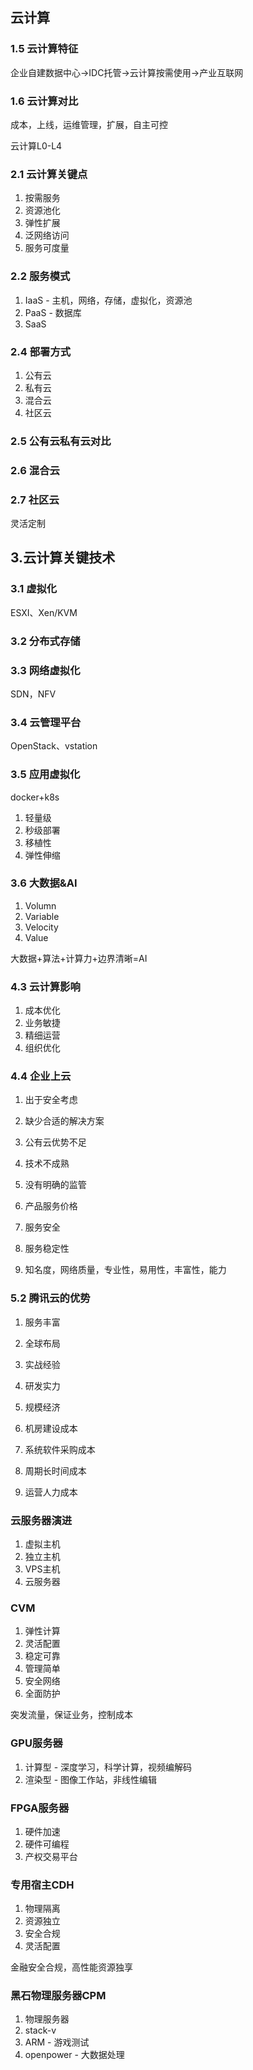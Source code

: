 ## 云计算

### 1.5 云计算特征

企业自建数据中心->IDC托管->云计算按需使用->产业互联网

### 1.6 云计算对比

成本，上线，运维管理，扩展，自主可控

云计算L0-L4

### 2.1 云计算关键点

1. 按需服务
2. 资源池化
3. 弹性扩展
4. 泛网络访问
5. 服务可度量

### 2.2 服务模式

1. IaaS - 主机，网络，存储，虚拟化，资源池
2. PaaS - 数据库
3. SaaS

### 2.4 部署方式

1. 公有云
2. 私有云
3. 混合云
4. 社区云

### 2.5 公有云私有云对比

### 2.6 混合云

### 2.7 社区云

灵活定制

## 3.云计算关键技术

### 3.1 虚拟化

ESXI、Xen/KVM

### 3.2 分布式存储

### 3.3 网络虚拟化

SDN，NFV

### 3.4 云管理平台

OpenStack、vstation

### 3.5 应用虚拟化

docker+k8s

1. 轻量级
2. 秒级部署
3. 移植性
4. 弹性伸缩

### 3.6 大数据&AI

1. Volumn
2. Variable
3. Velocity
4. Value

大数据+算法+计算力+边界清晰=AI

### 4.3 云计算影响

1. 成本优化
2. 业务敏捷
3. 精细运营
4. 组织优化

### 4.4 企业上云

1. 出于安全考虑
2. 缺少合适的解决方案
3. 公有云优势不足
4. 技术不成熟
5. 没有明确的监管

1. 产品服务价格
2. 服务安全
3. 服务稳定性
4. 知名度，网络质量，专业性，易用性，丰富性，能力

### 5.2 腾讯云的优势

1. 服务丰富
2. 全球布局
3. 实战经验
4. 研发实力
5. 规模经济

1. 机房建设成本
2. 系统软件采购成本
3. 周期长时间成本
4. 运营人力成本





### 云服务器演进

1. 虚拟主机
2. 独立主机
3. VPS主机
4. 云服务器

### CVM

1. 弹性计算
2. 灵活配置
3. 稳定可靠
4. 管理简单
5. 安全网络
6. 全面防护

突发流量，保证业务，控制成本

### GPU服务器

1. 计算型 - 深度学习，科学计算，视频编解码
2. 渲染型 - 图像工作站，非线性编辑

### FPGA服务器

1. 硬件加速
2. 硬件可编程
3. 产权交易平台

### 专用宿主CDH

1. 物理隔离
2. 资源独立
3. 安全合规
4. 灵活配置

金融安全合规，高性能资源独享

### 黑石物理服务器CPM

1. 物理服务器
2. stack-v
3. ARM - 游戏测试
4. openpower - 大数据处理

